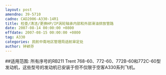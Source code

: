 ```yaml
---
layout: post
amendno: 39-5710
cadno: CAD2006-A330-14R1
title: 检查/清洁/更换HP/IP涡轮轴承内部和外部滑油排放管路
date: 2007-08-14 00:00:00 +0800
effdate: 2007-08-15 00:00:00 +0800
tag: A330
categories: 民航中南地区管理局适航审定处
author: 钟颖芬
---
```


##适用范围:
所有序号的RB211 Trent 768-60、772-60、772B-60和772C-60型发动机，这些型号的发动机已安装于但不仅限于空客A330系列飞机。

